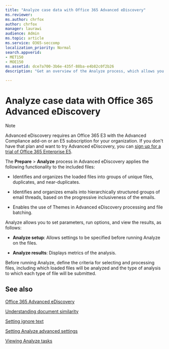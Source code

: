 ```yaml
---
title: "Analyze case data with Office 365 Advanced eDiscovery"
ms.reviewer: 
ms.author: chrfox
author: chrfox
manager: laurawi
audience: Admin
ms.topic: article
ms.service: O365-seccomp
localization_priority: Normal
search.appverid:
- MET150
- MOE150
ms.assetid: dce7a700-3b6e-435f-88ba-e4b82c0f2b26
description: "Get an overview of the Analyze process, which allows you to set parameters, run options, and view results, in Office 365 Advanced eDiscovery. "

---
```


# Analyze case data with Office 365 Advanced eDiscovery

> [!NOTE]
> Advanced eDiscovery requires an Office 365 E3 with the Advanced Compliance add-on or an E5 subscription for your organization. If you don't have that plan and want to try Advanced eDiscovery, you can [sign up for a trial of Office 365 Enterprise E5](https://go.microsoft.com/fwlink/p/?LinkID=698279). 
  
The **Prepare** \> **Analyze** process in Advanced eDiscovery applies the following functionality to the included files: 
  
- Identifies and organizes the loaded files into groups of unique files, duplicates, and near-duplicates.
    
- Identifies and organizes emails into hierarchically structured groups of email threads, based on the progressive inclusiveness of the emails.
    
- Enables the use of Themes in Advanced eDiscovery processing and file batching.
    
 Analyze allows you to set parameters, run options, and view the results, as follows: 
  
- **Analyze setup**: Allows settings to be specified before running Analyze on the files.
    
- **Analyze results**: Displays metrics of the analysis. 
    
Before running Analyze, define the criteria for selecting and processing files, including which loaded files will be analyzed and the type of analysis to which each type of file will be submitted. 
  
## See also

[Office 365 Advanced eDiscovery](office-365-advanced-ediscovery.md)
  
[Understanding document similarity](understand-document-similarity-in-advanced-ediscovery.md)
  
[Setting ignore text](set-ignore-text-in-advanced-ediscovery.md)
  
[Setting Analyze advanced settings](set-analyze-advanced-settings-in-advanced-ediscovery.md)
  
[Viewing Analyze tasks](view-analyze-results-in-advanced-ediscovery.md)

